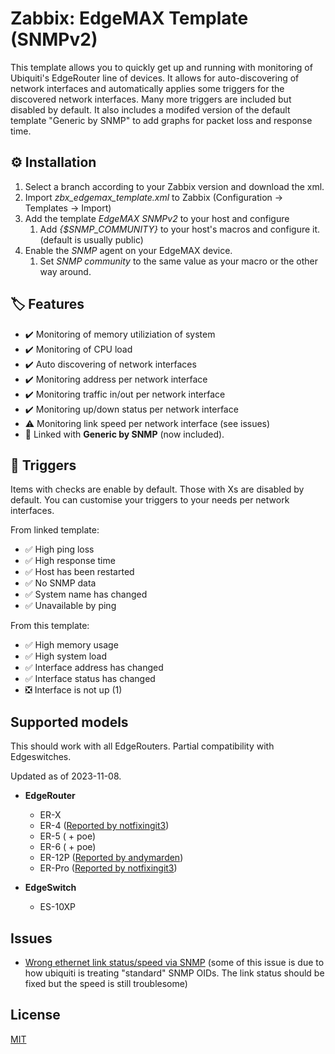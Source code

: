 # Zabbix: EdgeMAX Template (SNMPv2)

This template allows you to quickly get up and running with monitoring of Ubiquiti's EdgeRouter line of devices. It allows for auto-discovering of network interfaces and automatically applies some triggers for the discovered network interfaces. Many more triggers are included but disabled by default. It also includes a modifed version of the default template "Generic by SNMP" to add graphs for packet loss and response time.

## ⚙️ Installation

1. Select a branch according to your Zabbix version and download the xml.
2. Import *zbx_edgemax_template.xml* to Zabbix (Configuration -> Templates -> Import)
3. Add the template *EdgeMAX SNMPv2* to your host and configure 
   1. Add *{$SNMP_COMMUNITY}* to your host's macros and configure it. (default is usually public)
4. Enable the *SNMP* agent on your EdgeMAX device.
   1. Set *SNMP community* to the same value as your macro or the other way around.

## 🏷️ Features
- ✔️ Monitoring of memory utiliziation of system
- ✔️ Monitoring of CPU load
- ✔️ Auto discovering of network interfaces
- ✔️ Monitoring address per network interface
- ✔️ Monitoring traffic in/out per network interface
- ✔️ Monitoring up/down status per network interface
- ⚠️ Monitoring link speed per network interface (see issues)
- 🔶 Linked with **Generic by SNMP** (now included).

## 📣 Triggers
Items with checks are enable by default. Those with Xs are disabled by default. You can customise your triggers to your needs per network interfaces.

From linked template:
- ✅ High ping loss 
- ✅ High response time
- ✅ Host has been restarted
- ✅ No SNMP data
- ✅ System name has changed
- ✅ Unavailable by ping

From this template:
- ✅ High memory usage
- ✅ High system load
- ✅ Interface address has changed
- ✅ Interface status has changed
- ❎ Interface is not up (1)

## Supported models
This should work with all EdgeRouters. Partial compatibility with Edgeswitches.

Updated as of 2023-11-08.
- **EdgeRouter**
  - ER-X
  - ER-4 ([Reported by notfixingit3](https://github.com/albin-lindstrom/zabbix-edgemax-template/pull/16#issuecomment-1817275261))
  - ER-5 ( + poe)
  - ER-6 ( + poe)
  - ER-12P ([Reported by andymarden](https://github.com/albin-lindstrom/zabbix-edgemax-template/pull/16#issuecomment-1801248424))
  - ER-Pro ([Reported by notfixingit3](https://github.com/albin-lindstrom/zabbix-edgemax-template/pull/16#issuecomment-1817275261))

- **EdgeSwitch**
  - ES-10XP

## Issues
- [Wrong ethernet link status/speed via SNMP](https://community.ui.com/questions/Wrong-ethernet-link-status-speed-via-SNMP/6e50940c-3cc1-4242-9881-5c03e7892ebf)
  (some of this issue is due to how ubiquiti is treating "standard" SNMP OIDs. The link status should be fixed but the speed is still troublesome)


## License
[MIT](https://choosealicense.com/licenses/mit/)
